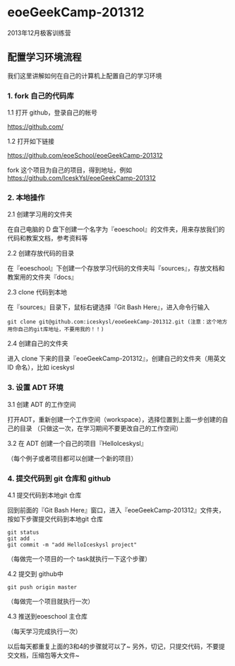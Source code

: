 eoeGeekCamp-201312
==================

2013年12月极客训练营

## 配置学习环境流程

我们这里讲解如何在自己的计算机上配置自己的学习环境


### 1. fork 自己的代码库

1.1 打开 github，登录自己的帐号

https://github.com/

1.2 打开如下链接

https://github.com/eoeSchool/eoeGeekCamp-201312

fork 这个项目为自己的项目，得到地址，例如
https://github.com/IceskYsl/eoeGeekCamp-201312

### 2. 本地操作

2.1 创建学习用的文件夹

在自己电脑的 D 盘下创建一个名字为『eoeschool』的文件夹，用来存放我们的代码和教案文档，参考资料等

2.2 创建存放代码的目录

在『eoeschool』下创建一个存放学习代码的文件夹叫『sources』，存放文档和教案用的文件夹『docs』

2.3 clone 代码到本地

在『sources』目录下，鼠标右键选择『Git Bash Here』，进入命令行输入
```
git clone git@github.com:iceskysl/eoeGeekCamp-201312.git (注意：这个地方用你自己的git库地址，不要用我的！！)
```

2.4 创建自己的文件夹

进入 clone 下来的目录『eoeGeekCamp-201312』，创建自己的文件夹（用英文 ID 命名），比如 iceskysl


### 3. 设置 ADT 环境

3.1 创建 ADT 的工作空间

打开ADT，重新创建一个工作空间（workspace），选择位置到上面一步创建的自己的目录
（只做这一次，在学习期间不要更改自己的工作空间）

3.2 在 ADT 创建一个自己的项目『HelloIceskysl』

（每个例子或者项目都可以创建一个新的项目）


### 4. 提交代码到 git 仓库和 github

4.1 提交代码到本地git 仓库

回到前面的『Git Bash Here』窗口，进入『eoeGeekCamp-201312』文件夹，按如下步骤提交代码到本地git 仓库
```
git status
git add .
git commit -m "add HelloIceskysl project"
```

（每做完一个项目的一个 task就执行一下这个步骤）

4.2 提交到 github中

```
git push origin master
```
（每做完一个项目就执行一次）

4.3 推送到eoeschool 主仓库

（每天学习完成执行一次）

以后每天都重复上面的3和4的步骤就可以了~
另外，切记，只提交代码，不要提交文档，压缩包等大文件~
